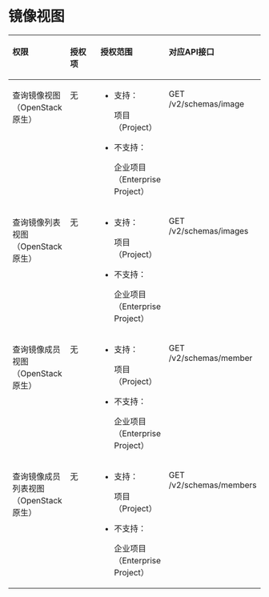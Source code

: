# 镜像视图<a name="ims_03_appendix_07"></a>

<a name="table8190108134312"></a>
<table><thead align="left"><tr id="row8190188134319"><th class="cellrowborder" valign="top" width="16.5016501650165%" id="mcps1.1.5.1.1"><p id="p0672171419381"><a name="p0672171419381"></a><a name="p0672171419381"></a>权限</p>
</th>
<th class="cellrowborder" valign="top" width="21.802180218021803%" id="mcps1.1.5.1.2"><p id="p367220148383"><a name="p367220148383"></a><a name="p367220148383"></a>授权项</p>
</th>
<th class="cellrowborder" valign="top" width="24.682468246824683%" id="mcps1.1.5.1.3"><p id="p767251493818"><a name="p767251493818"></a><a name="p767251493818"></a>授权范围</p>
</th>
<th class="cellrowborder" valign="top" width="37.013701370137014%" id="mcps1.1.5.1.4"><p id="p13672191463819"><a name="p13672191463819"></a><a name="p13672191463819"></a>对应API接口</p>
</th>
</tr>
</thead>
<tbody><tr id="row1019017816439"><td class="cellrowborder" valign="top" width="16.5016501650165%" headers="mcps1.1.5.1.1 "><p id="p148151317104310"><a name="p148151317104310"></a><a name="p148151317104310"></a>查询镜像视图（OpenStack原生）</p>
</td>
<td class="cellrowborder" valign="top" width="21.802180218021803%" headers="mcps1.1.5.1.2 "><p id="p1815161713431"><a name="p1815161713431"></a><a name="p1815161713431"></a>无</p>
</td>
<td class="cellrowborder" valign="top" width="24.682468246824683%" headers="mcps1.1.5.1.3 "><a name="ul74381035201620"></a><a name="ul74381035201620"></a><ul id="ul74381035201620"><li>支持：<p id="ims_03_appendix_05_p17460194919398"><a name="ims_03_appendix_05_p17460194919398"></a><a name="ims_03_appendix_05_p17460194919398"></a>项目（Project）</p>
</li></ul>
<a name="ul1438133541617"></a><a name="ul1438133541617"></a><ul id="ul1438133541617"><li>不支持：<p id="ims_03_appendix_05_p0460164920391"><a name="ims_03_appendix_05_p0460164920391"></a><a name="ims_03_appendix_05_p0460164920391"></a>企业项目（Enterprise Project）</p>
</li></ul>
</td>
<td class="cellrowborder" valign="top" width="37.013701370137014%" headers="mcps1.1.5.1.4 "><p id="p4815141774315"><a name="p4815141774315"></a><a name="p4815141774315"></a>GET /v2/schemas/image</p>
</td>
</tr>
<tr id="row919019816437"><td class="cellrowborder" valign="top" width="16.5016501650165%" headers="mcps1.1.5.1.1 "><p id="p2815181764312"><a name="p2815181764312"></a><a name="p2815181764312"></a>查询镜像列表视图（OpenStack原生）</p>
</td>
<td class="cellrowborder" valign="top" width="21.802180218021803%" headers="mcps1.1.5.1.2 "><p id="p98153178437"><a name="p98153178437"></a><a name="p98153178437"></a>无</p>
</td>
<td class="cellrowborder" valign="top" width="24.682468246824683%" headers="mcps1.1.5.1.3 "><a name="ul183221694218"></a><a name="ul183221694218"></a><ul id="ul183221694218"><li>支持：<p id="ims_03_appendix_05_p17460194919398_1"><a name="ims_03_appendix_05_p17460194919398_1"></a><a name="ims_03_appendix_05_p17460194919398_1"></a>项目（Project）</p>
</li></ul>
<a name="ul63222972117"></a><a name="ul63222972117"></a><ul id="ul63222972117"><li>不支持：<p id="ims_03_appendix_05_p0460164920391_1"><a name="ims_03_appendix_05_p0460164920391_1"></a><a name="ims_03_appendix_05_p0460164920391_1"></a>企业项目（Enterprise Project）</p>
</li></ul>
</td>
<td class="cellrowborder" valign="top" width="37.013701370137014%" headers="mcps1.1.5.1.4 "><p id="p15815101764316"><a name="p15815101764316"></a><a name="p15815101764316"></a>GET /v2/schemas/images</p>
</td>
</tr>
<tr id="row51901814310"><td class="cellrowborder" valign="top" width="16.5016501650165%" headers="mcps1.1.5.1.1 "><p id="p12815217184311"><a name="p12815217184311"></a><a name="p12815217184311"></a>查询镜像成员视图（OpenStack原生）</p>
</td>
<td class="cellrowborder" valign="top" width="21.802180218021803%" headers="mcps1.1.5.1.2 "><p id="p38151817124317"><a name="p38151817124317"></a><a name="p38151817124317"></a>无</p>
</td>
<td class="cellrowborder" valign="top" width="24.682468246824683%" headers="mcps1.1.5.1.3 "><a name="ul13866151342117"></a><a name="ul13866151342117"></a><ul id="ul13866151342117"><li>支持：<p id="ims_03_appendix_05_p17460194919398_2"><a name="ims_03_appendix_05_p17460194919398_2"></a><a name="ims_03_appendix_05_p17460194919398_2"></a>项目（Project）</p>
</li></ul>
<a name="ul586615139217"></a><a name="ul586615139217"></a><ul id="ul586615139217"><li>不支持：<p id="ims_03_appendix_05_p0460164920391_2"><a name="ims_03_appendix_05_p0460164920391_2"></a><a name="ims_03_appendix_05_p0460164920391_2"></a>企业项目（Enterprise Project）</p>
</li></ul>
</td>
<td class="cellrowborder" valign="top" width="37.013701370137014%" headers="mcps1.1.5.1.4 "><p id="p6815161719435"><a name="p6815161719435"></a><a name="p6815161719435"></a>GET /v2/schemas/member</p>
</td>
</tr>
<tr id="row15190138124311"><td class="cellrowborder" valign="top" width="16.5016501650165%" headers="mcps1.1.5.1.1 "><p id="p1815201711431"><a name="p1815201711431"></a><a name="p1815201711431"></a>查询镜像成员列表视图（OpenStack原生）</p>
</td>
<td class="cellrowborder" valign="top" width="21.802180218021803%" headers="mcps1.1.5.1.2 "><p id="p17815181715439"><a name="p17815181715439"></a><a name="p17815181715439"></a>无</p>
</td>
<td class="cellrowborder" valign="top" width="24.682468246824683%" headers="mcps1.1.5.1.3 "><a name="ul1075516173213"></a><a name="ul1075516173213"></a><ul id="ul1075516173213"><li>支持：<p id="ims_03_appendix_05_p17460194919398_3"><a name="ims_03_appendix_05_p17460194919398_3"></a><a name="ims_03_appendix_05_p17460194919398_3"></a>项目（Project）</p>
</li></ul>
<a name="ul1275512170218"></a><a name="ul1275512170218"></a><ul id="ul1275512170218"><li>不支持：<p id="ims_03_appendix_05_p0460164920391_3"><a name="ims_03_appendix_05_p0460164920391_3"></a><a name="ims_03_appendix_05_p0460164920391_3"></a>企业项目（Enterprise Project）</p>
</li></ul>
</td>
<td class="cellrowborder" valign="top" width="37.013701370137014%" headers="mcps1.1.5.1.4 "><p id="p281521724311"><a name="p281521724311"></a><a name="p281521724311"></a>GET /v2/schemas/members</p>
</td>
</tr>
</tbody>
</table>

